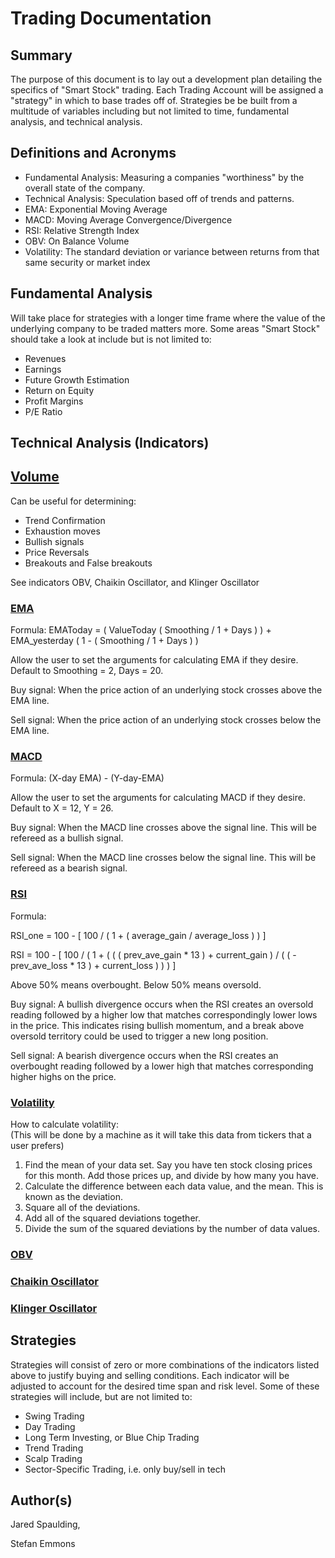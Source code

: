 # Trading Documentation

## Summary
The purpose of this document is to lay out a development plan detailing the specifics of "Smart Stock" trading. Each Trading Account will be assigned a "strategy" in which to base trades off of. Strategies be be built from a multitude of variables including but not limited to time, fundamental analysis, and technical analysis.

## Definitions and Acronyms

- Fundamental Analysis: Measuring a companies "worthiness" by the overall state of the company.
- Technical Analysis: Speculation based off of trends and patterns.
- EMA: Exponential Moving Average
- MACD: Moving Average Convergence/Divergence
- RSI: Relative Strength Index
- OBV: On Balance Volume
- Volatility: The standard deviation or variance between returns from that same security or market index

## Fundamental Analysis
Will take place for strategies with a longer time frame where the value of the underlying company to be traded matters more. Some areas "Smart Stock" should take a look at include but is not limited to:

- Revenues
- Earnings
- Future Growth Estimation
- Return on Equity
- Profit Margins
- P/E Ratio

## Technical Analysis (Indicators)
## [Volume](https://www.investopedia.com/articles/technical/02/010702.asp)
Can be useful for determining:

- Trend Confirmation
- Exhaustion moves
- Bullish signals 
- Price Reversals
- Breakouts and False breakouts

See indicators OBV, Chaikin Oscillator, and Klinger Oscillator

### [EMA](https://www.investopedia.com/terms/e/ema.asp)
Formula: EMAToday = ( ValueToday ( Smoothing / 1 + Days ) ) + EMA_yesterday ( 1 - ( Smoothing / 1 + Days ) )

Allow the user to set the arguments for calculating EMA if they desire. Default to Smoothing = 2, Days = 20.

Buy signal: When the price action of an underlying stock crosses above the EMA line.

Sell signal: When the price action of an underlying stock crosses below the EMA line.

### [MACD](https://www.investopedia.com/terms/m/macd.asp)
Formula: (X-day EMA) - (Y-day-EMA)

Allow the user to set the arguments for calculating MACD if they desire. Default to X = 12, Y = 26.

Buy signal: When the MACD line crosses above the signal line. This will be refereed as a bullish signal.

Sell signal: When the MACD line crosses below the signal line. This will be refereed as a bearish signal.

### [RSI](https://www.investopedia.com/terms/r/rsi.asp)
Formula: 

RSI_one = 100 - [ 100 / ( 1 + ( average_gain / average_loss ) ) ]

RSI = 100 - [ 100 / ( 1 + ( ( ( prev_ave_gain * 13 ) + current_gain ) / ( ( - prev_ave_loss * 13 ) + current_loss ) ) ) ]

Above 50% means overbought. Below 50% means oversold.

Buy signal: A bullish divergence occurs when the RSI creates an oversold reading followed by a higher low that matches correspondingly lower lows in the price. This indicates rising bullish momentum, and a break above oversold territory could be used to trigger a new long position.

Sell signal: A bearish divergence occurs when the RSI creates an overbought reading followed by a lower high that matches corresponding higher highs on the price.  
  
### [Volatility](https://www.investopedia.com/terms/v/volatility.asp)  
How to calculate volatility:  
(This will be done by a machine as it will take this data from tickers that a user prefers)   
1. Find the mean of your data set. Say you have ten stock closing prices for this month. Add those prices up, and divide by how many you have.  
2. Calculate the difference between each data value, and the mean. This is known as the deviation.  
3. Square all of the deviations.  
4. Add all of the squared deviations together.  
5. Divide the sum of the squared deviations by the number of data values.  


### [OBV](https://www.investopedia.com/terms/o/onbalancevolume.asp)
### [Chaikin Oscillator](https://www.investopedia.com/terms/c/chaikinoscillator.asp)
### [Klinger Oscillator](https://www.investopedia.com/terms/k/klingeroscillator.asp)

## Strategies
Strategies will consist of zero or more combinations of the indicators listed above to justify buying and selling conditions. Each indicator will be adjusted to account for the desired time span and risk level. Some of these strategies will include, but are not limited to:  

- Swing Trading
- Day Trading  
- Long Term Investing, or Blue Chip Trading  
- Trend Trading  
- Scalp Trading  
- Sector-Specific Trading, i.e. only buy/sell in tech  

## Author(s)
Jared Spaulding,
  
Stefan Emmons  